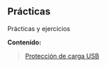 ## Prácticas  

Prácticas y ejercicios  

**Contenido:**  

>[Protección de carga USB](/OAPTC/usbprot)  

